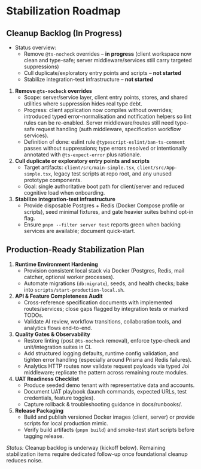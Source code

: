 # Stabilization Roadmap

## Cleanup Backlog (In Progress)

- Status overview:
  - Remove `@ts-nocheck` overrides – **in progress** (client workspace now clean and type-safe; server middleware/services still carry targeted suppressions)
  - Cull duplicate/exploratory entry points and scripts – **not started**
  - Stabilize integration-test infrastructure – **not started**

1. **Remove `@ts-nocheck` overrides**
   - Scope: server/service layer, client entry points, stores, and shared utilities where suppression hides real type debt.
   - Progress: client application now compiles without overrides; introduced typed error-normalisation and notification helpers so lint rules can be re-enabled. Server middleware/routes still need type-safe request handling (auth middleware, specification workflow services).
   - Definition of done: eslint rule `@typescript-eslint/ban-ts-comment` passes without suppressions; type errors resolved or intentionally annotated with `@ts-expect-error` plus rationale.
2. **Cull duplicate or exploratory entry points and scripts**
   - Target artifacts: `client/src/main-simple.tsx`, `client/src/App-simple.tsx`, legacy test scripts at repo root, and any unused prototype components.
   - Goal: single authoritative boot path for client/server and reduced cognitive load when onboarding.
3. **Stabilize integration-test infrastructure**
   - Provide disposable Postgres + Redis (Docker Compose profile or scripts), seed minimal fixtures, and gate heavier suites behind opt-in flag.
   - Ensure `pnpm --filter server test` reports green when backing services are available; document quick-start.

## Production-Ready Stabilization Plan

1. **Runtime Environment Hardening**
   - Provision consistent local stack via Docker (Postgres, Redis, mail catcher, optional worker processes).
   - Automate migrations (`db:migrate`), seeds, and health checks; bake into `scripts/start-production-local.sh`.
2. **API & Feature Completeness Audit**
   - Cross-reference specification documents with implemented routes/services; close gaps flagged by integration tests or marked TODOs.
   - Validate AI review, workflow transitions, collaboration tools, and analytics flows end-to-end.
3. **Quality Gates & Observability**
   - Restore linting (post `@ts-nocheck` removal), enforce type-check and unit/integration suites in CI.
   - Add structured logging defaults, runtime config validation, and tighten error handling (especially around Prisma and Redis failures).
   - Analytics HTTP routes now validate request payloads via typed Joi middleware; replicate the pattern across remaining route modules.
4. **UAT Readiness Checklist**
   - Produce seeded demo tenant with representative data and accounts.
   - Document UAT playbook (launch commands, expected URLs, test credentials, feature toggles).
   - Capture rollback & troubleshooting guidance in docs/runbooks/.
5. **Release Packaging**
   - Build and publish versioned Docker images (client, server) or provide scripts for local production mimic.
   - Verify build artifacts (`pnpm build`) and smoke-test start scripts before tagging release.

_Status:_ Cleanup backlog is underway (kickoff below). Remaining stabilization items require dedicated follow-up once foundational cleanup reduces noise.
